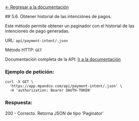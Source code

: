 [<- Regresar a la documentación]({{site.baseurl}}/)

<div id="step56"></div>
## 5.6. Obtener historial de las intenciónes de pagos.

Este método permite obtener un paginador con el historial de las intenciones de pago generadas.

URL: `api/payment-intent/.json`

Método HTTP: `GET`

Documentación completa de la API:
[Ir a la documentación](https://test.mpandco.com/docs#get--api-payment-intent-.json)

### Ejemplo de petición:

    curl -X GET \
      'https://app.mpandco.com/api/payment-intent/.json' \
      -H 'authorization: Bearer OAUTH-TOKEN'

### Respuesta:

200 - Correcto. Retorna JSON de tipo 'Paginator'
